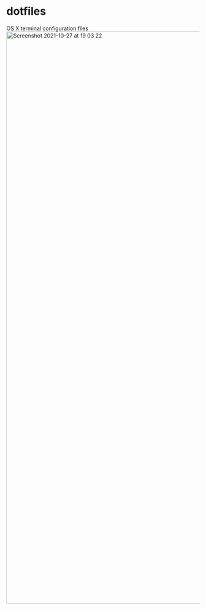 # dotfiles
OS X terminal configuration files
<img width="1490" alt="Screenshot 2021-10-27 at 19 03 22" src="https://user-images.githubusercontent.com/55505135/139103976-9cdb4ebc-0159-4787-ba3c-aa6a584352fc.png">
